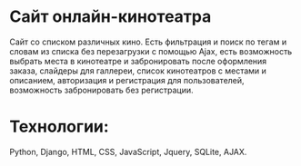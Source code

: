 # Сайт онлайн-кинотеатра
Сайт со списком различных кино. Есть фильтрация и поиск по тегам и словам из списка без перезагрузки с помощью Ajax, есть возможность выбрать места в кинотеатре и забронировать после оформления заказа, слайдеры для галлереи, список кинотеатров с местами и описанием, авторизация и регистрация для пользователей, возможность забронировать без регистрации.

# Технологии:
Python, Django, HTML, CSS, JavaScript, Jquery, SQLite, AJAX.
